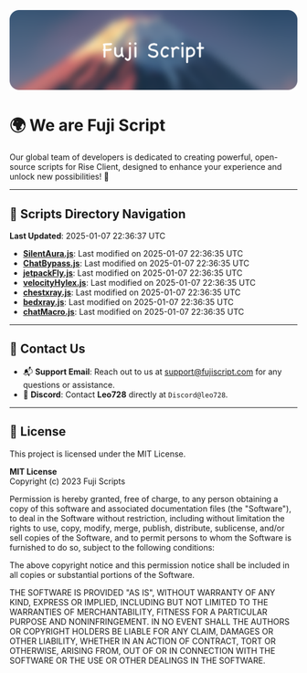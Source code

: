 ![Banner](.github/b.webp)

# 🌍 **We are Fuji Script**

Our global team of developers is dedicated to creating powerful, open-source scripts for Rise Client, designed to enhance your experience and unlock new possibilities! 🌟

---
<!-- SCRIPTS_NAVIGATION_START -->
## 📂 **Scripts Directory Navigation**

**Last Updated**: 2025-01-07 22:36:37 UTC

- **[SilentAura.js](scripts/SilentAura.js)**: Last modified on 2025-01-07 22:36:35 UTC
- **[ChatBypass.js](scripts/ChatBypass.js)**: Last modified on 2025-01-07 22:36:35 UTC
- **[jetpackFly.js](scripts/jetpackFly.js)**: Last modified on 2025-01-07 22:36:35 UTC
- **[velocityHylex.js](scripts/velocityHylex.js)**: Last modified on 2025-01-07 22:36:35 UTC
- **[chestxray.js](scripts/chestxray.js)**: Last modified on 2025-01-07 22:36:35 UTC
- **[bedxray.js](scripts/bedxray.js)**: Last modified on 2025-01-07 22:36:35 UTC
- **[chatMacro.js](scripts/chatMacro.js)**: Last modified on 2025-01-07 22:36:35 UTC

<!-- SCRIPTS_NAVIGATION_END -->

---

## 💬 **Contact Us**  
- 📬 **Support Email**: Reach out to us at [support@fujiscript.com](mailto:support@fujiscript.com) for any questions or assistance.  
- 💬 **Discord**: Contact **Leo728** directly at `Discord@leo728`.

---

## 📜 **License**

This project is licensed under the MIT License.  

**MIT License**  
Copyright (c) 2023 Fuji Scripts  

Permission is hereby granted, free of charge, to any person obtaining a copy of this software and associated documentation files (the "Software"), to deal in the Software without restriction, including without limitation the rights to use, copy, modify, merge, publish, distribute, sublicense, and/or sell copies of the Software, and to permit persons to whom the Software is furnished to do so, subject to the following conditions:  

The above copyright notice and this permission notice shall be included in all copies or substantial portions of the Software.  

THE SOFTWARE IS PROVIDED "AS IS", WITHOUT WARRANTY OF ANY KIND, EXPRESS OR IMPLIED, INCLUDING BUT NOT LIMITED TO THE WARRANTIES OF MERCHANTABILITY, FITNESS FOR A PARTICULAR PURPOSE AND NONINFRINGEMENT. IN NO EVENT SHALL THE AUTHORS OR COPYRIGHT HOLDERS BE LIABLE FOR ANY CLAIM, DAMAGES OR OTHER LIABILITY, WHETHER IN AN ACTION OF CONTRACT, TORT OR OTHERWISE, ARISING FROM, OUT OF OR IN CONNECTION WITH THE SOFTWARE OR THE USE OR OTHER DEALINGS IN THE SOFTWARE.  
